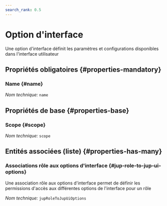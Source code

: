 ```yaml
---
search_rank: 0.5
---    
```

# Option d'interface
<!--- THIS FILE IS GENERATED PLEASE DO NOT EDIT IT DIRECTLY --->

Une option d'interface définit les paramètres et configurations disponibles dans l'interface utilisateur

<OH code="jupUiOption"/>




## Propriétés obligatoires {#properties-mandatory}
    
### Name {#name}



*Nom technique:* ```name```
<PH code="jupUiOption:name"/>

    


## Propriétés de base {#properties-base}
    
### Scope {#scope}



*Nom technique:* ```scope```
<PH code="jupUiOption:scope"/>

    



## Entités associées (liste) {#properties-has-many}

### Associations rôle aux options d'interface {#jup-role-to-jup-ui-options}

Une association rôle aux options d'interface permet de définir les permissions d'accès aux différentes options de l'interface pour un rôle

*Nom technique:* ```jupRoleToJupUiOptions```
<PH code="jupUiOption:jupRoleToJupUiOptions"/>




